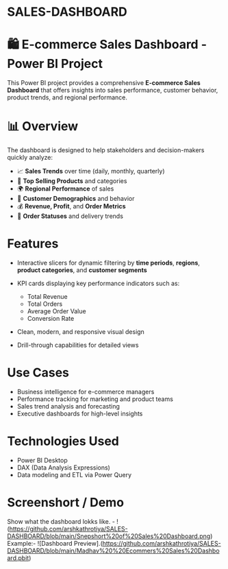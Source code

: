# SALES-DASHBOARD

# 🛍️ E-commerce Sales Dashboard - Power BI Project

This Power BI project provides a comprehensive **E-commerce Sales Dashboard** that offers insights into sales performance, customer behavior, product trends, and regional performance.

# 📊 Overview

The dashboard is designed to help stakeholders and decision-makers quickly analyze:

* 📈 **Sales Trends** over time (daily, monthly, quarterly)
* 🛒 **Top Selling Products** and categories
* 🌍 **Regional Performance** of sales
* 👥 **Customer Demographics** and behavior
* 💰 **Revenue, Profit**, and **Order Metrics**
* 🔄 **Order Statuses** and delivery trends

#  Features

* Interactive slicers for dynamic filtering by **time periods**, **regions**, **product categories**, and **customer segments**
* KPI cards displaying key performance indicators such as:

  * Total Revenue
  * Total Orders
  * Average Order Value
  * Conversion Rate
* Clean, modern, and responsive visual design
* Drill-through capabilities for detailed views

#  Use Cases

* Business intelligence for e-commerce managers
* Performance tracking for marketing and product teams
* Sales trend analysis and forecasting
* Executive dashboards for high-level insights

#  Technologies Used

* Power BI Desktop
* DAX (Data Analysis Expressions)
* Data modeling and ETL via Power Query

# Screenshort / Demo

Show what the dashboard lokks like. - !(https://github.com/arshkathrotiya/SALES-DASHBOARD/blob/main/Snepshort%20of%20Sales%20Dashboard.png)
Example:- ![Dashboard Preview].(https://github.com/arshkathrotiya/SALES-DASHBOARD/blob/main/Madhav%20%20Ecommers%20Sales%20Dashboard.pbit)

